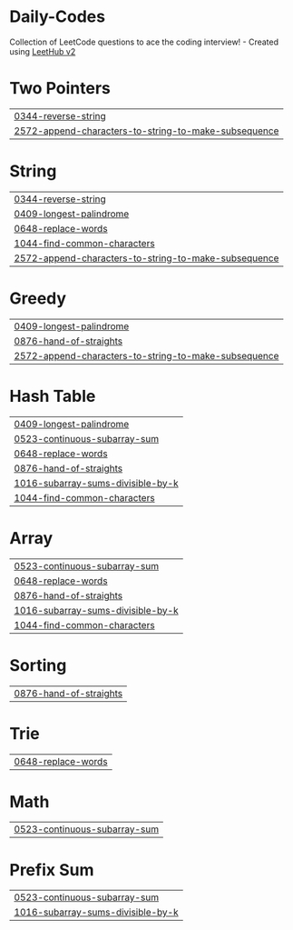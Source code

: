# Daily-Codes
Collection of LeetCode questions to ace the coding interview! - Created using [LeetHub v2](https://github.com/arunbhardwaj/LeetHub-2.0)


# Two Pointers
|  |
| ------- |
| [0344-reverse-string](https://github.com/Nilesh-0203/Daily-Codes/tree/master/0344-reverse-string) |
| [2572-append-characters-to-string-to-make-subsequence](https://github.com/Nilesh-0203/Daily-Codes/tree/master/2572-append-characters-to-string-to-make-subsequence) |
# String
|  |
| ------- |
| [0344-reverse-string](https://github.com/Nilesh-0203/Daily-Codes/tree/master/0344-reverse-string) |
| [0409-longest-palindrome](https://github.com/Nilesh-0203/Daily-Codes/tree/master/0409-longest-palindrome) |
| [0648-replace-words](https://github.com/Nilesh-0203/Daily-Codes/tree/master/0648-replace-words) |
| [1044-find-common-characters](https://github.com/Nilesh-0203/Daily-Codes/tree/master/1044-find-common-characters) |
| [2572-append-characters-to-string-to-make-subsequence](https://github.com/Nilesh-0203/Daily-Codes/tree/master/2572-append-characters-to-string-to-make-subsequence) |
# Greedy
|  |
| ------- |
| [0409-longest-palindrome](https://github.com/Nilesh-0203/Daily-Codes/tree/master/0409-longest-palindrome) |
| [0876-hand-of-straights](https://github.com/Nilesh-0203/Daily-Codes/tree/master/0876-hand-of-straights) |
| [2572-append-characters-to-string-to-make-subsequence](https://github.com/Nilesh-0203/Daily-Codes/tree/master/2572-append-characters-to-string-to-make-subsequence) |
# Hash Table
|  |
| ------- |
| [0409-longest-palindrome](https://github.com/Nilesh-0203/Daily-Codes/tree/master/0409-longest-palindrome) |
| [0523-continuous-subarray-sum](https://github.com/Nilesh-0203/Daily-Codes/tree/master/0523-continuous-subarray-sum) |
| [0648-replace-words](https://github.com/Nilesh-0203/Daily-Codes/tree/master/0648-replace-words) |
| [0876-hand-of-straights](https://github.com/Nilesh-0203/Daily-Codes/tree/master/0876-hand-of-straights) |
| [1016-subarray-sums-divisible-by-k](https://github.com/Nilesh-0203/Daily-Codes/tree/master/1016-subarray-sums-divisible-by-k) |
| [1044-find-common-characters](https://github.com/Nilesh-0203/Daily-Codes/tree/master/1044-find-common-characters) |
# Array
|  |
| ------- |
| [0523-continuous-subarray-sum](https://github.com/Nilesh-0203/Daily-Codes/tree/master/0523-continuous-subarray-sum) |
| [0648-replace-words](https://github.com/Nilesh-0203/Daily-Codes/tree/master/0648-replace-words) |
| [0876-hand-of-straights](https://github.com/Nilesh-0203/Daily-Codes/tree/master/0876-hand-of-straights) |
| [1016-subarray-sums-divisible-by-k](https://github.com/Nilesh-0203/Daily-Codes/tree/master/1016-subarray-sums-divisible-by-k) |
| [1044-find-common-characters](https://github.com/Nilesh-0203/Daily-Codes/tree/master/1044-find-common-characters) |
# Sorting
|  |
| ------- |
| [0876-hand-of-straights](https://github.com/Nilesh-0203/Daily-Codes/tree/master/0876-hand-of-straights) |
# Trie
|  |
| ------- |
| [0648-replace-words](https://github.com/Nilesh-0203/Daily-Codes/tree/master/0648-replace-words) |
# Math
|  |
| ------- |
| [0523-continuous-subarray-sum](https://github.com/Nilesh-0203/Daily-Codes/tree/master/0523-continuous-subarray-sum) |
# Prefix Sum
|  |
| ------- |
| [0523-continuous-subarray-sum](https://github.com/Nilesh-0203/Daily-Codes/tree/master/0523-continuous-subarray-sum) |
| [1016-subarray-sums-divisible-by-k](https://github.com/Nilesh-0203/Daily-Codes/tree/master/1016-subarray-sums-divisible-by-k) |